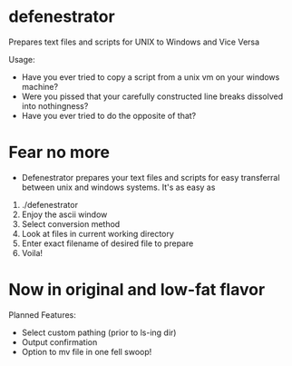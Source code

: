 # defenestrator
Prepares text files and scripts for UNIX to Windows and Vice Versa

Usage: 
- Have you ever tried to copy a script from a unix vm on your windows machine?
- Were you pissed that your carefully constructed line breaks dissolved into nothingness?
- Have you ever tried to do the opposite of that?

# Fear no more

- Defenestrator prepares your text files and scripts for easy transferral between unix and windows systems. It's as easy as 
1) ./defenestrator
2) Enjoy the ascii window
3) Select conversion method
4) Look at files in current working directory
5) Enter exact filename of desired file to prepare
6) Voila!

# Now in original and low-fat flavor

Planned Features:
- Select custom pathing (prior to ls-ing dir)
- Output confirmation
- Option to mv file in one fell swoop!
